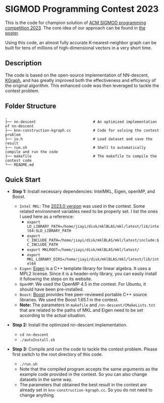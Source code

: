 # SIGMOD Programming Contest 2023

This is the code for champion solution of [ACM SIGMOD programming competition 2023](http://sigmod2023contest.eastus.cloudapp.azure.com/index.shtml).
The core idea of our approach can be found in [the poster](http://sigmod2023contest.eastus.cloudapp.azure.com/index.shtml).

Using this code, an almost fully accurate K-nearest-neighbor graph can be built for tens of millions of high-dimensional vectors in a very short time.

## Description
The code is based on the open-source implementation of NN-descent, [KGraph](https://github.com/aaalgo/kgraph), and has greatly improved both the effectiveness and efficiency of the original algorithm. 
This enhanced code was then leveraged to tackle the contest problem.

## Folder Structure

    .
    ├── nn-descent                          # An optimized implementation of nn-descent
    ├── knn-construction-kgraph.cc          # Code for solving the contest problem
    ├── io.h                                # Load dataset and save the result
    ├── run.sh                              # Shell to automatically compile and run the code
    ├── makefile                            # The makefile to compile the contest code
    └── README.md                           

## Quick Start
- **Step 1:** Install necessary dependencies: IntelMKL, Eigen, openMP, and Boost.
    - `Intel MKL`: The [2023.0 version](https://www.intel.com/content/www/us/en/docs/onemkl/get-started-guide/2023-0/overview.html) was used in the contest. Some related environment variables need to be properly set. 
        I list the ones I used here as a reference:
        - `export LD_LIBRARY_PATH=/home/jiayi/disk/mklBLAS/mkl/latest/lib/intel64:$LD_LIBRARY_PATH`
        - `export C_INCLUDE_PATH=/home/jiayi/disk/mklBLAS/mkl/latest/include:$C_INCLUDE_PATH`
        - `export MKLROOT=/home/jiayi/disk/mklBLAS/mkl/latest/`
        - `export MKL_LIBRARY_DIRS=/home/jiayi/disk/mklBLAS/mkl/latest/lib/intel64`
    - `Eigen`: [Eigen](https://eigen.tuxfamily.org/index.php?title=Main_Page) is a C++ template library for linear algebra. It uses a MPL2 license. Since it is a header-only library, you can easily install it following the steps on its website.
    - `OpenMP`: We used the OpenMP 4.5 in the contest. For Ubuntu, it should have been pre-installed.
    - `Boost`: [Boost](https://www.boost.org/) provides free peer-reviewed portable C++ source libraries. We used the Boost 1.65.1 in the contest.
    - **Note:** The parameters in `makefile` and `/nn-descent/CMakeLists.txt` that are related to the paths of MKL and Eigen  need to be set according to the actual situation.
- **Step 2:** Install the optimized nn-descent implementation.
    - `cd nn-descent`
    - `./autoInstall.sh`

- **Step 3:** Compile and run the code to tackle the contest problem. Please first switch to the root directory of this code.
    - `./run.sh`
    - Note that the compiled program accepts the same arguments as the example code provided in the contest. 
    So you can also change datasets in the same way.
    - The parameters that obtained the best result in the contest are already set in `knn-construction-kgraph.cc`. So you do not need to change anything.
